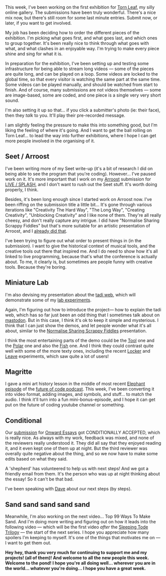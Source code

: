 This week, I've been working on the first exhibition for [Torn Leaf](https://tornleaf.gallery), my silly online gallery. The submissions have been truly wonderful. There's a nice mix now, but there's still room for some last minute entries. Submit now, or later, if you want to get involved.

My job has been deciding how to order the different pieces of the exhibition. I'm picking what goes first, and what goes last, and which ones to group together. It's been really nice to think through what goes with what, and what clashes in an enjoyable way. I'm trying to make every piece shine and sing for what it is.

In preparation for the exhibition, I've been setting up and testing some infrastructure for being able to stream long videos — some of the pieces are quite long, and can be played on a loop. Some videos are locked to the global time, so that every visitor is watching the same part at the same time. Some videos can be played manually, and should be watched from start to finish. And of course, many submissions are not videos themselves — some are image-based, some are coded, and one piece is a single very very short sound.

I'm also setting it up so that... if you click a submitter's photo (ie: their face), then they _talk_ to you. It'll play their pre-recorded message.

I am slightly feeling the pressure to make this into something good, but I'm liking the feeling of where it's going. And I want to get the ball rolling on Torn Leaf... to lead the way into further exhibitions, where I hope I can get more people involved in the organising of it.

  <h2>Seet / Arroost</h2>

I've been writing more of my Seet write-up (it's a bit of research I did on being able to see the program that you're coding). However... I've paused work on it. It's more important that I work on my [Arroost](https://arroost.com) submission for [LIVE / SPLASH](https://2024.splashcon.org/home/live-2024), and I don't want to rush out the Seet stuff. It's worth doing properly, I think.

Besides, it's been long enough since I started work on Arroost now. I've been riffing on the submission title a little bit... It's gone through various iterations like "Creativity The Hard Way", "The Long Way", "Creating Creativity", "Unblocking Creativity" and I like none of them. They're all really cheesy, and don't really capture any intrigue. I did have "Normalise Sharing Scrappy Fiddles" but that's more suitable for an artistic presentation of Arroost, and I [already did that](https://www.youtube.com/watch?v=cF2OF75ivZM).

I've been trying to figure out what order to present things in (in the submission). I want to give the historical context of musical tools, and the creative tools out there that inspired me. And I do need to show how it's all linked to live programming, because that's what the conference is actually about. To me, it clearly is, but sometimes are people funny with creative tools. Because they're boring.

  <h2>Miniature Lab</h2>

I'm also devising my presentation about the [tadi web](https://tadiweb.com), which will demonstrate some of my [lab experiments](https://todepond.com/lab).

Again, I'm figuring out how to introduce the project— how to explain the tadi
web, which has so far just been an odd thing that I sometimes talk about on
[mastodon](https://mas.to/@TodePond). But in this case, I think it's ok to keep it simple and mysterious. I think that I can just show the demos, and let people wonder what it's all about, similar to the [Normalise Sharing Scrappy Fiddles](https://www.youtube.com/watch?v=cF2OF75ivZM) presentation.

I think the most entertaining parts of the demo could be the [Tool](https://todepond.com/lab/tool) one and the [Polar](https://todepond.com/lab/polar) one and also the [Fish](https://drawdeadfish.com) one. And I think they could contrast quite well with some of the more texty ones, including the recent [Locker](https://todepond.com/lab/locker) and [Leave](https://todepond.com/lab/leave) experiments, which saw quite a lot of users!

  <h2>Magritte</h2>

I gave a mini art history lesson in the middle of most recent [Elephant episode](https://futureofcoding.org/episodes/071) of the [future of code podcast](https://futureofcoding.org/episodes/). This week, I've been converting it into video format, adding images, and symbols, and stuff... to match the audio. I think it'll turn into a fun mini-bonus-episode, and I hope it can get put on the future of coding youtube channel or something.

  <h2>Conditional</h2>

Our [submission](https://www.todepond.com/wikiblogarden/academia/natural-code/submitted/) for [Onward Essays](https://2024.splashcon.org/track/splash-2024-Onward-Essays) got CONDITIONALLY ACCEPTED, which is really nice. As always with my work, feedback was mixed, and none of the reviewers really understood it. They did all say that they enjoyed reading it, and it even kept one of them up at night. But the third reviewer was overally quite negative about the thing, and so we now have to make some edits based on what they said.

A 'shepherd' has volunteered to help us with next steps! And we got a friendly email from them. It's the person who was up at night thinking about the essay! So it can't be that bad.

I've been speaking with [Dave](https://www.cs.unm.edu/~ackley/) about our next steps (by steps).

  <h2>Sand sand sand sand sand</h2>

Meanwhile, I'm also working on the next video... Top 99 Ways To Make Sand. And I'm doing more writing and figuring out on how it leads into the following video — which will be the first video _after_ the [Sleeping Tode Trilogy](https://www.youtube.com/playlist?app=desktop&list=PL9uRa69RF-7wCDlX55WjK7-gEb9nb3UPm) — the start of the next series. I hope you appreciate how many spoilers I'm keeping to myself. It's one of the things that motivates me on — I want to get them out.

**Hey hey, thank you very much for continuing to support me and my projects! (all of them)! And welcome to all the new people this week. Welcome to the pond! I hope you're all doing well... wherever you are in the world... whatever you're doing... I hope you have a great week.**
